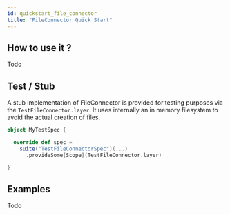 ```yaml
---
id: quickstart_file_connector
title: "FileConnector Quick Start"
---
```


How to use it ?
---------------
Todo

Test / Stub
-----------
A stub implementation of FileConnector is provided for testing purposes via the `TestFileConnector.layer`. It uses
internally an in memory filesystem to avoid the actual creation of files.

```scala
object MyTestSpec {

  override def spec =
    suite("TestFileConnectorSpec")(...)
      .provideSome[Scope](TestFileConnector.layer)

}
```

Examples
--------
Todo